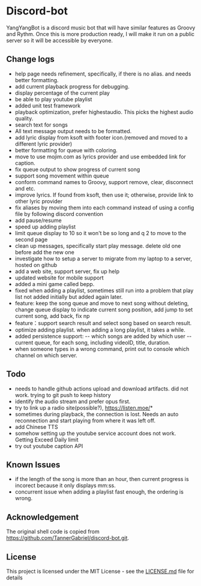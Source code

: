 # Discord-bot

YangYangBot is a discord music bot that will have similar features as Groovy and Rythm.  Once this is more production ready, I will make it run on a public server so it will be accessible by everyone.

## Change logs
- help page needs refinement, specifically, if there is no alias.  and needs better formatting.
- add current playback progress for debugging.
- display percentage of the current play
- be able to play youtube playlist
- added unit test framework
- playback optimization, prefer highestaudio.  This picks the highest audio quality.
- search text for songs
- All text message output needs to be formatted.
- add lyric display from ksoft with footer icon.(removed and moved to a different lyric provider)
- better formatting for queue with coloring.
- move to use mojim.com as lyrics provider and use embedded link for caption.
- fix queue output to show progress of current song
- support song movement within queue
- conform command names to Groovy, support remove, clear, disconnect and etc.
- improve lyrics.  If found from ksoft, then use it; otherwise, provide link to other lyric provider
- fix aliases by moving them into each command instead of using a config file by following discord convention
- add pause/resume
- speed up adding playlist
- limit queue display to 10 so it won't be so long and q 2 to move to the second page
- clean up messages, specifically start play message.  delete old one before add the new one
- investigate how to setup a server to migrate from my laptop to a server, hosted on github
- add a web site, support server, fix up help
- updated website for mobile support
- added a mini game called bepp.
- fixed when adding a playlist, sometimes still run into a problem that play list not added initially but added again later.
- feature: keep the song queue and move to next song without deleting, change queue display to indicate current song position, add jump to set current song, add back, fix np
- feature：support search result and select song based on search result.
- optimize adding playlist.  when adding a long playlist, it takes a while.
- added persistence support: 
-- which songs are added by which user
-- current queue, for each song, including videoID, title, duration.
- when someone types in a wrong command, print out to console which channel on which server.

## Todo
- needs to handle github actions upload and download artifacts.  did not work. trying to git push to keep history
- identify the audio stream and prefer opus first.
- try to link up a radio site(possible?), https://listen.moe/* 
- sometimes during playback, the connection is lost.  Needs an auto reconnection and start playing from where it was left off.
- add Chinese TTS
- somehow setting up the youtube service account does not work.  Getting Exceed Daily limit
- try out youtube caption API

## Known Issues
- if the length of the song is more than an hour, then current progress is incorect because it only displays mm:ss.
- concurrent issue when adding a playlist fast enough, the ordering is wrong.

## Acknowledgement

The original shell code is copied from https://github.com/TannerGabriel/discord-bot.git.  

## License

This project is licensed under the MIT License - see the [LICENSE.md](LICENSE) file for details
